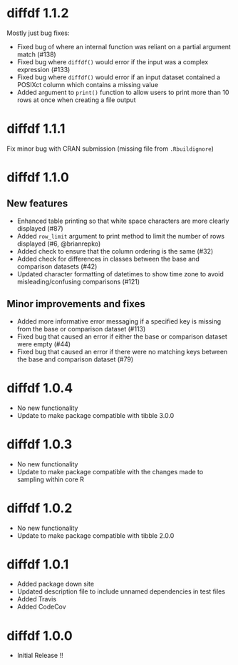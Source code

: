 

# diffdf 1.1.2

Mostly just bug fixes:
- Fixed bug of where an internal function was reliant on a partial argument match (#138)
- Fixed bug where `diffdf()` would error if the input was a complex expression (#133)
- Fixed bug where `diffdf()` would error if an input dataset contained a POSIXct column which contains a missing value
- Added argument to `print()` function to allow users to print more than 10 rows at once when creating a file output


# diffdf 1.1.1

Fix minor bug with CRAN submission (missing file from `.Rbuildignore`)


# diffdf 1.1.0

## New features

- Enhanced table printing so that white space characters are more clearly displayed (#87)
- Added `row_limit` argument to print method to limit the number of rows displayed (#6, @brianrepko)
- Added check to ensure that the column ordering is the same (#32)
- Added check for differences in classes between the base and comparison datasets (#42)
- Updated character formatting of datetimes to show time zone to avoid misleading/confusing comparisons (#121)

## Minor improvements and fixes

- Added more informative error messaging if a specified key is missing from the base or comparison dataset (#113)
- Fixed bug that caused an error if either the base or comparison dataset were empty (#44)
- Fixed bug that caused an error if there were no matching keys between the base and comparison dataset (#79)


# diffdf 1.0.4

- No new functionality
- Update to make package compatible with tibble 3.0.0

# diffdf 1.0.3

- No new functionality
- Update to make package compatible with the changes made to sampling within core R

# diffdf 1.0.2

- No new functionality
- Update to make package compatible with tibble 2.0.0

# diffdf 1.0.1

- Added package down site  
- Updated description file to include unnamed dependencies in test files
- Added Travis 
- Added CodeCov

# diffdf 1.0.0 

- Initial Release !!